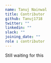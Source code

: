 ```yaml
---
name: Tanuj Nainwal
title: Contributor
github: Tanuj1718
twitter: ""
linkedin: ""
slack: ""
joining_date: ""
role : contributor
---
```


Still waiting for this
